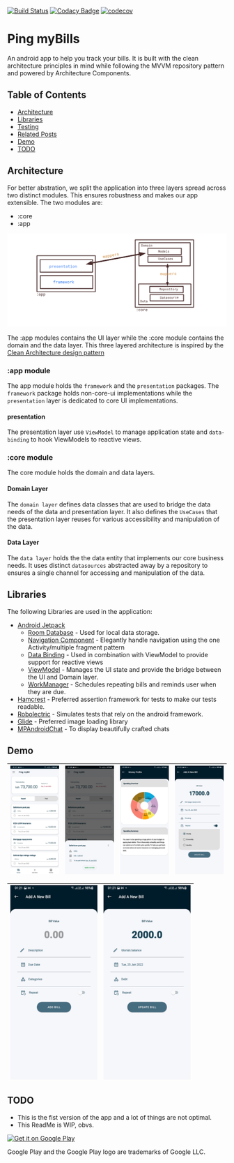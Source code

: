 [![Build Status](https://app.travis-ci.com/willeswa/bill-manager-clean-mvvm.svg?branch=dev)](https://app.travis-ci.com/willeswa/bill-manager-clean-mvvm) [![Codacy Badge](https://app.codacy.com/project/badge/Grade/fbabd5e62190436f9a930e97510983de)](https://www.codacy.com/gh/willeswa/bill-manager/dashboard?utm_source=github.com&amp;utm_medium=referral&amp;utm_content=willeswa/bill-manager&amp;utm_campaign=Badge_Grade) [![codecov](https://codecov.io/gh/willeswa/bill-manager-clean-mvvm/branch/dev/graph/badge.svg?token=FB0MNZL3PL)](https://codecov.io/gh/willeswa/bill-manager-clean-mvvm)

# Ping myBills

An android app to help you track your bills. It is built with the clean architecture principles in mind while following the MVVM repository pattern and powered by Architecture Components.

## Table of Contents
- [Architecture](#architecture)
- [Libraries](#libraries)
- [Testing](#testing)
- [Related Posts](#posts)
- [Demo](#demo)
- [TODO](#todo)


## Architecture
For better abstration, we split the application into three layers spread across two distinct modules. This ensures robustness and makes our app extensible. The two modules are:

- :core
- :app

![Architecture Diagram](art/arch.png)

The :app modules contains the UI layer while the :core module contains the domain and the data layer. This three layered architecture is inspired by the [Clean Architecture design pattern](https://blog.cleancoder.com/uncle-bob/2012/08/13/the-clean-architecture.html)

### :app module
The app module holds the `framework` and the `presentation` packages. The `framework` package holds non-core-ui implementations while the `presentation` layer is dedicated to core UI implementations.
#### presentation
The presentation layer use `ViewModel` to manage application state and `data-binding` to hook ViewModels to reactive views.

### :core module
The core module holds the domain and data layers.
#### Domain Layer
The `domain layer` defines data classes that are used to bridge the data needs of the data and presentation layer. It also defines the `UseCases` that the presentation layer reuses for various accessibility and manipulation of the data.
#### Data Layer
The `data layer` holds the the data entity that implements our core business needs. It uses distinct `datasources` abstracted away by a repository to ensures a single channel for accessing and manipulation of the data. 

## Libraries
The following Libraries are used in the application:
- [Android Jetpack](https://developer.android.com/jetpack)
    - [Room Database](https://developer.android.com/training/data-storage/room) - Used for local data storage.
    - [Navigation Component](https://developer.android.com/guide/navigation/) - Elegantly handle navigation using the one Activity/multiple fragment pattern
    - [Data Binding](https://developer.android.com/topic/libraries/data-binding) - Used in combination with ViewModel to provide support for reactive views
    - [ViewModel](https://developer.android.com/topic/libraries/architecture/viewmodel) - Manages the UI state and provide the bridge between the UI and Domain layer.
    - [WorkManager](https://developer.android.com/topic/libraries/architecture/workmanager/basics) - Schedules repeating bills and reminds user when they are due.
- [Hamcrest](http://hamcrest.org/) - Preferred assertion framework for tests to make our tests readable.
- [Robolectric](http://robolectric.org/) - Simulates tests that rely on the android framework.
- [Glide](https://github.com/bumptech/glide) - Preferred image loading library   
- [MPAndroidChat](https://github.com/PhilJay/MPAndroidChart/tree/pie-images) - To display beautifully crafted chats

## Demo
|<img src="art/home_screen_1.jpg" width=200/>|<img src="art/home_screen_2.jpg" width=200/>|<img src="art/profile_screen.jpg" width=200/>|<img src="art/edit_screen_1.jpg" width=200/>|
|:----:|:----:|:----:|:----:|

|<img src="art/create_screen.jpg" width=200/>|<img src="art/edit_screen_2.jpg" width=200/>|
|:----:|:----:|

## TODO
- This is the fist version of the app and a lot of things are not optimal.
- This ReadMe is WIP, obvs.

<a href='https://play.google.com/store/apps/details?id=app.monkpad.billmanager'><img alt='Get it on Google Play' src='https://play.google.com/intl/en_us/badges/static/images/badges/en_badge_web_generic.png' width='170'/></a>

Google Play and the Google Play logo are trademarks of Google LLC.